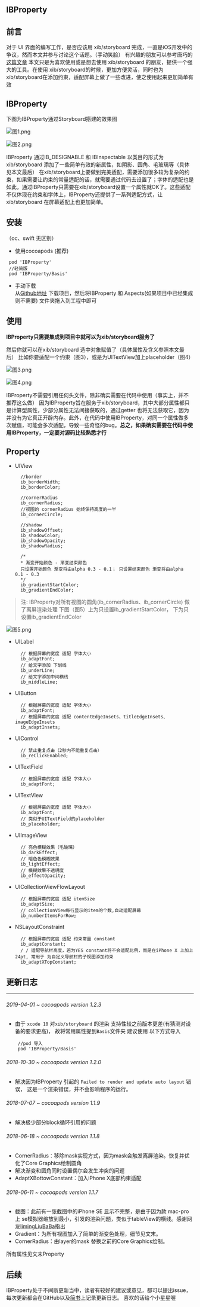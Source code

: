 

## IBProperty

## 前言

对于 UI 界面的编写工作，是否应该用 xib/storyboard 完成，一直是iOS开发中的争议，然而本文并参与讨论这个话题。（手动笑脸）
有兴趣的朋友可以参考唐巧的[这篇文章](http://blog.devtang.com/2015/03/22/ios-dev-controversy-2/)
本文只是为喜欢使用或是想去使用 xib/storyboard 的朋友，提供一个强大的工具。在使用 xib/storyboard的时候，更加方便灵活，同时也为 xib/storyboard在添加约束，适配屏幕上做了一些改进，使之使用起来更加简单有效

## IBProperty

下图为IBProperty通过Storyboard搭建的效果图

![图1.png](https://upload-images.jianshu.io/upload_images/5192751-cf412c2dc9bb9b97.png?imageMogr2/auto-orient/strip%7CimageView2/2/w/1240)

![图2.png](https://upload-images.jianshu.io/upload_images/5192751-a464356a09246cdc.png?imageMogr2/auto-orient/strip%7CimageView2/2/w/1240)

IBProperty 通过IB_DESIGNABLE 和 IBInspectable 以类目的形式为xib/storyboard  添加了一些简单有效的新属性，如阴影、圆角、毛玻璃等（具体见本文最后）
在xib/storyboard上要做到完美适配，需要添加很多较为复杂的约束，如果需要让约束的常量适配的话，就需要通过代码去设置了；字体的适配也是如此，通过IBProperty只需要在xib/storyboard设置一个属性就OK了。这些适配不仅体现在约束和字体上，IBProperty还提供了一系列适配方式，让xib/storyboard 在屏幕适配上也更加简单。

## 安装

（oc、swift 无区别）
* 使用cocoapods (推荐)
```
 pod 'IBProperty'
 //轻简版
 pod 'IBProperty/Basis'
```
  
* 手动下载    
从[Github地址](https://github.com/SunriseOYR/IBProperty) 下载项目，然后将IBProperty 和 Aspects(如果项目中已经集成 则不需要) 文件夹拖入到工程中即可

## 使用

**IBProperty只需要集成到项目中就可以为xib/storyboard服务了**

然后你就可以在xib/storyboard 选中对象赋值了（具体属性及含义参照本文最后）
比如你要适配一个约束（图3），或是为UITextView加上placeholder（图4）

![图3.png](http://upload-images.jianshu.io/upload_images/5192751-aba0b7dd32e38936.png?imageMogr2/auto-orient/strip%7CimageView2/2/w/1240)

![图4.png](http://upload-images.jianshu.io/upload_images/5192751-9d511d4820c53659.png?imageMogr2/auto-orient/strip%7CimageView2/2/w/1240)

IBProperty不需要引用任何头文件，除非确实需要在代码中使用（事实上，并不推荐这么做）
因为IBProperty旨在服务于xib/storyboard，其中大部分属性都只是计算型属性，少部分属性无法间接获取的，通过getter 也将无法获取它，因为并没有为它真正开辟内存。此外，在代码中使用IBProperty，对同一个属性做多次赋值，可能会多次适配，导致一些奇怪的bug。**总之，如果确实需要在代码中使用IBProperty，一定要对源码比较熟悉才行**

## Property

* UIView  

        //border
        ib_borderWidth;
        ib_borderColor;

        //cornerRadius
        ib_cornerRadius;
        //视图的 cornerRadius 始终保持高度的一半
        ib_cornerCircle;

        //shadow
        ib_shadowOffset;
        ib_shadowColor;
        ib_shadowOpacity;
        ib_shadowRadius;

        /*
        * 渐变开始颜色 - 渐变结束颜色
        只设置开始颜色 渐变将由alpha 0.3 - 0.1； 只设置结束颜色 渐变将由alpha 0.1 - 0.3
        */
        ib_gradientStartColor;
        ib_gradientEndColor;

> 注: IBProperty对所有视图的圆角(ib_cornerRadius、ib_cornerCircle) 做了离屏渲染处理
下图（图5）上为只设置ib_gradientStartColor， 下为只设置ib_gradientEndColor

![图5.png](https://upload-images.jianshu.io/upload_images/5192751-71ebad74e8be3319.png?imageMogr2/auto-orient/strip%7CimageView2/2/w/1240)


* UILabel    

        // 根据屏幕的宽度 适配 字体大小
        ib_adaptFont;
        // 给文字添加 下划线
        ib_underLine;
        // 给文字添加中间横线
        ib_middleLine;

* UIButton  

        // 根据屏幕的宽度 适配 字体大小
        ib_adaptFont;
        // 根据屏幕的宽度 适配 contentEdgeInsets、titleEdgeInsets、imageEdgeInsets
        ib_adaptInsets;

* UIControl  

        // 禁止重复点击（2秒内不能重复点击）
        ib_reClickEnabled;

* UITextField  

        // 根据屏幕的宽度 适配 字体大小
        ib_adaptFont;

* UITextView  

        // 根据屏幕的宽度 适配 字体大小
        ib_adaptFont;
        // 类似于UITextField的placeholder
        ib_placeholder;

* UIImageView    

        // 亮色模糊效果（毛玻璃）
        ib_darkEffect;
        // 暗色色模糊效果
        ib_lightEffect;
        // 模糊效果不透明度
        ib_effectOpacity;

* UICollectionViewFlowLayout  

        // 根据屏幕的宽度 适配 itemSize
        ib_adaptSize;
        // collectionView每行显示的item的个数,自动适配屏幕 
        ib_numberItemsForRow;

* NSLayoutConstraint  

        // 根据屏幕的宽度 适配 约束常量 constant
        ib_adaptConstant;
        / / 适配导航栏高度，若为YES constant将不会适配比例，而是在iPhone X 上加上24pt, 常用于 为自定义导航栏的子视图添加约束 
        ib_adaptXTopConstant;

## 更新日志
---
###### 2019-04-01 ~ cocoapods version 1.2.3
* 由于 `xcode 10` 对`xib/storyboard` 的渲染 支持性较之前版本更差(有猜测对设备的要求更高)， 故将常用属性提到`Basis`文件夹
建议使用 以下方式导入

       //pod 导入
       pod 'IBProperty/Basis'

###### 2018-10-30 ~ cocoapods version 1.2.0
* 解决因为IBProperty 引起的 `Failed to render and update auto layout` 错误， 这是一个渲染错误，并不会影响程序的运行。
###### 2018-07-07 ~ cocoapods version 1.1.9
* 解决极少部分block循环引用的问题
###### 2018-06-18 ~ cocoapods version 1.1.8
* CornerRadius：移除mask实现方式，因为mask会触发离屏渲染。恢复并优化了Core Graphics绘制圆角
* 解决渐变和圆角同时设置偶尔会发生冲突的问题
* AdaptXBottowConstant：加入iPhone X底部约束适配
###### 2018-06-11 ~ cocoapods version 1.1.7
* 截图：此前有一张截图中的iPhone SE 显示不完整，是由于因为款 mac-pro 上 se模拟器缩放到最小，引发的渲染问题，类似于tableView的横线。感谢网友[limingLiuBaBa](https://github.com/limingLiuBaBa)指出
* Gradient：为所有视图加入了简单的渐变色处理，细节见文末。
* CornerRadius：由layer的mask 替换之前的Core Graphics绘制。 

所有属性见文末Property


## 后续

IBProperty处于不间断更新当中，读者有较好的建议或意见，都可以提出issue，每次更新都会在GitHub以及[简书](https://www.jianshu.com/p/9a758301c5f4)上记录更新日志。
喜欢的话给个小星星喔
